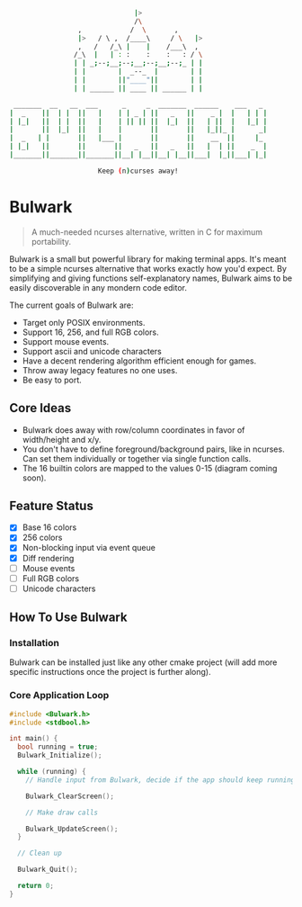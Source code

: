 ```sh
                               |>
                               /\
                 ,            /  \       ,
                 |>   / \ ,  /____\     / \   |>
                 ,   /   /_\ |    |    /___\  ,
                /_\  |   | : :    :    :   : / \
                | | _;--;__;--;__;--;__;--;_ | |
                | |        |  _--_  |        | |
                | |        ||"____"||        | |
                | | ______ || ____ || ______ | |

 _______  __   __  ___      _     _  _______  ______    ___   _ 
|  _    ||  | |  ||   |    | | _ | ||   _   ||    _ |  |   | | |
| |_|   ||  | |  ||   |    | || || ||  |_|  ||   | ||  |   |_| |
|       ||  |_|  ||   |    |       ||       ||   |_||_ |      _|
|  _   | |       ||   |___ |       ||       ||    __  ||     |_ 
| |_|   ||       ||       ||   _   ||   _   ||   |  | ||    _  |
|_______||_______||_______||__| |__||__| |__||___|  |_||___| |_|

                      Keep (n)curses away!
```

# Bulwark

> A much-needed ncurses alternative, written in C for maximum portability.

Bulwark is a small but powerful library for making terminal apps. It's meant to be a simple ncurses alternative that works exactly how you'd expect. By simplifying and giving functions self-explanatory names, Bulwark aims to be easily discoverable in any mondern code editor.

The current goals of Bulwark are:

* Target only POSIX environments.
* Support 16, 256, and full RGB colors.
* Support mouse events.
* Support ascii and unicode characters
* Have a decent rendering algorithm efficient enough for games.
* Throw away legacy features no one uses.
* Be easy to port.

## Core Ideas

* Bulwark does away with row/column coordinates in favor of width/height and x/y.
* You don't have to define foreground/background pairs, like in ncurses. Can set them individually or together via single function calls.
* The 16 builtin colors are mapped to the values 0-15 (diagram coming soon).

## Feature Status

* [x] Base 16 colors
* [x] 256 colors
* [x] Non-blocking input via event queue
* [x] Diff rendering
* [ ] Mouse events
* [ ] Full RGB colors
* [ ] Unicode characters

## How To Use Bulwark

### Installation

Bulwark can be installed just like any other cmake project (will add more specific instructions once the project is further along).

### Core Application Loop

```c
#include <Bulwark.h>
#include <stdbool.h>

int main() {
  bool running = true;
  Bulwark_Initialize();

  while (running) {
    // Handle input from Bulwark, decide if the app should keep running.

    Bulwark_ClearScreen();

    // Make draw calls

    Bulwark_UpdateScreen();
  }

  // Clean up

  Bulwark_Quit();

  return 0;
}
```
